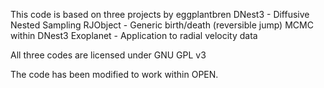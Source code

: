 This code is based on three projects by eggplantbren
DNest3 - Diffusive Nested Sampling
RJObject - Generic birth/death (reversible jump) MCMC within DNest3
Exoplanet - Application to radial velocity data

All three codes are licensed under GNU GPL v3

The code has been modified to work within OPEN.


